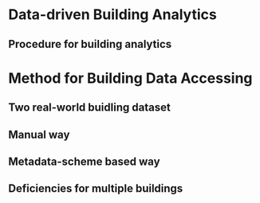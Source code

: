 # Data-driven Building Analytics
## Procedure for building analytics

# Method for Building Data Accessing
## Two real-world buidling dataset

## Manual way

## Metadata-scheme based way

## Deficiencies for multiple buildings
